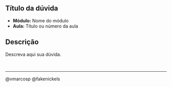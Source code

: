 ## Título da dúvida
- **Módulo:** Nome do módulo
- **Aula:** Título ou número da aula

## Descrição
Descreva aqui sua dúvida.

<!--
DICA: Se você precisar adicionar trechos de código, coloque-os entre 3 crases,
assim:
```rescript
let blabla = () => Js.log("Here")
```
Colocando 3 crases antes, 3 crases depois, o código aparecerá corretamente
formatado.
Lembre-se também de, antes de publicar a Issue, clicar na aba "Preview", para
visualizar se a formatação está correta :)
-->

<br>
<hr> 

<!-- Não apague daqui pra baixo! -->
@vmarcosp @fakenickels

